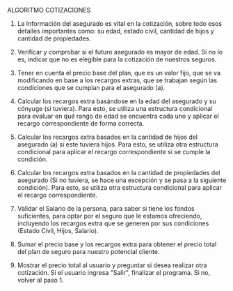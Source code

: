 ALGORITMO COTIZACIONES

1. La Información del asegurado es vital en la cotización, sobre todo esos detalles importantes como: su edad, estado civil, cantidad de hijos y cantidad de propiedades.

2. Verificar y comprobar si el futuro asegurado es mayor de edad. Si no lo es, indicar que no es elegible para la cotización de nuestros seguros.

3. Tener en cuenta el precio base del plan, que es un valor fijo, que se va modificando en base a los recargos extras, que se trabajan según las condiciones que se cumplan para el asegurado (a).

4. Calcular los recargos extra basándose en la edad del asegurado y su cónyuge (si tuviera). Para esto, se utiliza una estructura condicional para evaluar en qué rango de edad se encuentra cada uno y aplicar el recargo correspondiente de forma correcta.

5. Calcular los recargos extra basados en la cantidad de hijos del asegurado (a) si este tuviera hijos. Para esto, se utiliza otra estructura condicional para aplicar el recargo correspondiente si se cumple la condición.

6. Calcular los recargos extra basados en la cantidad de propiedades del asegurado (Si no tuviera, se hace una excepción y se pasa a la siguiente condición). Para esto, se utiliza otra estructura condicional para aplicar el recargo correspondiente.

7. Validar el Salario de la persona, para saber si tiene los fondos suficientes, para optar por el seguro que le estamos ofreciendo, incluyendo los recargos extra que se generen por sus condiciones (Estado Civil, Hijos, Salario).

8. Sumar el precio base y los recargos extra para obtener el precio total del plan de seguro para nuestro potencial cliente.

9. Mostrar el precio total al usuario y preguntar si desea realizar otra cotización. Si el usuario ingresa "Salir", finalizar el programa. Si no, volver al paso 1.